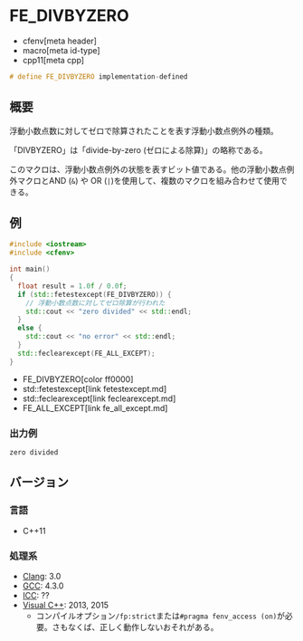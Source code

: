 # FE_DIVBYZERO
* cfenv[meta header]
* macro[meta id-type]
* cpp11[meta cpp]

```cpp
# define FE_DIVBYZERO implementation-defined
```

## 概要
浮動小数点数に対してゼロで除算されたことを表す浮動小数点例外の種類。

「DIVBYZERO」は「divide-by-zero (ゼロによる除算)」の略称である。

このマクロは、浮動小数点例外の状態を表すビット値である。他の浮動小数点例外マクロとAND (`&`) や OR (`|`)を使用して、複数のマクロを組み合わせて使用できる。

## 例
```cpp example
#include <iostream>
#include <cfenv>

int main()
{
  float result = 1.0f / 0.0f;
  if (std::fetestexcept(FE_DIVBYZERO)) {
    // 浮動小数点数に対してゼロ除算が行われた
    std::cout << "zero divided" << std::endl;
  }
  else {
    std::cout << "no error" << std::endl;
  }
  std::feclearexcept(FE_ALL_EXCEPT);
}
```
* FE_DIVBYZERO[color ff0000]
* std::fetestexcept[link fetestexcept.md]
* std::feclearexcept[link feclearexcept.md]
* FE_ALL_EXCEPT[link fe_all_except.md]

### 出力例
```
zero divided
```

## バージョン
### 言語
- C++11

### 処理系
- [Clang](/implementation.md#clang): 3.0
- [GCC](/implementation.md#gcc): 4.3.0
- [ICC](/implementation.md#icc): ??
- [Visual C++](/implementation.md#visual_cpp): 2013, 2015
	- コンパイルオプション`/fp:strict`または`#pragma fenv_access (on)`が必要。さもなくば、正しく動作しないおそれがある。


